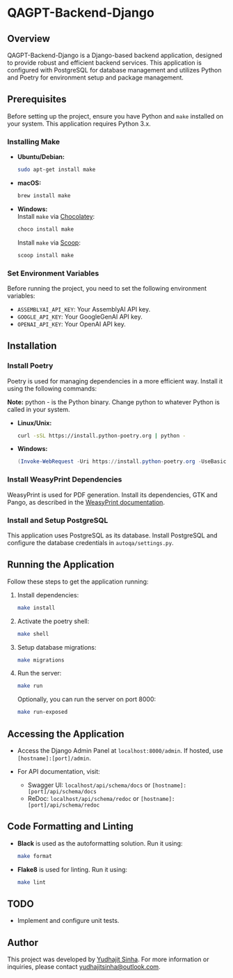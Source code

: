 # QAGPT-Backend-Django

## Overview

QAGPT-Backend-Django is a Django-based backend application, designed to provide robust and efficient backend services. This application is configured with PostgreSQL for database management and utilizes Python and Poetry for environment setup and package management.

## Prerequisites

Before setting up the project, ensure you have Python and `make` installed on your system. This application requires Python 3.x.

### Installing Make

- **Ubuntu/Debian:**
  ```bash
  sudo apt-get install make
  ```

- **macOS:**
  ```bash
  brew install make
  ```

- **Windows:**<br />
  Install `make` via [Chocolatey](https://chocolatey.org/install):
  ```powershell
  choco install make
  ```

  Install `make` via [Scoop](https://scoop.sh/):
  ```powershell
  scoop install make
  ```

### Set Environment Variables

Before running the project, you need to set the following environment variables:

- `ASSEMBLYAI_API_KEY`: Your AssemblyAI API key.
- `GOOGLE_API_KEY`: Your GoogleGenAI API key.
- `OPENAI_API_KEY`: Your OpenAI API key.

## Installation

### Install Poetry

Poetry is used for managing dependencies in a more efficient way. Install it using the following commands:

**Note:** python - is the Python binary. Change python to whatever Python is called in your system.

- **Linux/Unix:**
  ```bash
  curl -sSL https://install.python-poetry.org | python -
  ```

- **Windows:**
  ```powershell
  (Invoke-WebRequest -Uri https://install.python-poetry.org -UseBasicParsing).Content | python -
  ```

### Install WeasyPrint Dependencies

WeasyPrint is used for PDF generation. Install its dependencies, GTK and Pango, as described in the [WeasyPrint documentation](https://doc.courtbouillon.org/weasyprint/stable/first_steps.html).

### Install and Setup PostgreSQL

This application uses PostgreSQL as its database. Install PostgreSQL and configure the database credentials in `autoqa/settings.py`.

## Running the Application

Follow these steps to get the application running:

1. Install dependencies:
   ```bash
   make install
   ```

2. Activate the poetry shell:
   ```bash
   make shell
   ```

3. Setup database migrations:
   ```bash
   make migrations
   ```

4. Run the server:
   ```bash
   make run
   ```
   Optionally, you can run the server on port 8000:
   ```bash
   make run-exposed
   ```

## Accessing the Application

- Access the Django Admin Panel at `localhost:8000/admin`. If hosted, use `[hostname]:[port]/admin`.

- For API documentation, visit:
  - Swagger UI: `localhost/api/schema/docs` or `[hostname]:[port]/api/schema/docs`
  - ReDoc: `localhost/api/schema/redoc` or `[hostname]:[port]/api/schema/redoc`

## Code Formatting and Linting

- **Black** is used as the autoformatting solution.
  Run it using:
  ```bash
  make format
  ```

- **Flake8** is used for linting.
  Run it using:
  ```bash
  make lint
  ```

## TODO

- Implement and configure unit tests.

## Author

This project was developed by [Yudhajit Sinha](https://github.com/lord-haji). For more information or inquiries, please contact [yudhajitsinha@outlook.com](mailto:yudhajitsinha@outlook.com).